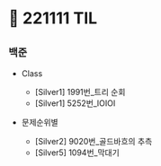 # 🚩 221111 TIL

## **`백준`**

- Class

  - [Silver1] 1991번\_트리 순회
  - [Silver1] 5252번\_IOIOI

- 문제순위별
  - [Silver2] 9020번\_골드바흐의 추측
  - [Silver5] 1094번\_막대기
